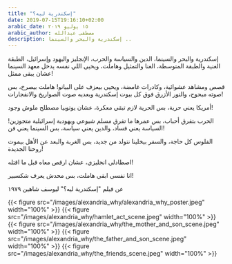 ```yaml
---
title: "إسكندرية ليه؟"
date: 2019-07-15T19:16:10+02:00
arabic_date: ١٥ يوليو ٢٠١٩
arabic_author: مصطفى عبدالله
description: إسكندرية والبحر والسينما ..
---
```


إسكندرية والبحر والسينما،
الدين والسياسة والحرب،
الإنجليز واليهود وإسرائيل،
الطبقة الغنية والطبقة المتوسطة،
الغنا والتمثيل وهاملت،
ويحيى اللي نفسه يدخل معهد السينما عشان يبقى ممثل!


قصص ومشاهد عشوائية، وكادرات غامضة، ويحيي بيعزف على البيانو!
هاملت بيصرخ، بس صوته مبحوح،
والنور الأزرق فوق كل بيوت إسكندرية وبعديه صوت الصواريخ والانفجارات!


أمريكا يعني حرية، بس الحرية لازم تبقي معكرة، عشان يوتوبيا مصطلح ملوش وجود!


الحرب بتفرق أحباب، بس عمرها ما تفرق مسلم شيوعي ويهودية إسرائيلية متجوزين!
السياسة يعني فساد، والدين يعني سياسة، بس السينما يعني فن!


الفلوس كل حاجة، والسفر بيخلينا نتولد من جديد،
بس الغربة والبعد عن الأهل بيموت روحنا الجديدة!


اصطادلي انجليزي، عشان ارقص معاه قبل ما اقتله!


انا نفسي ابقي هاملت، بس محدش يعرف شكسبير!


عن فيلم "إسكندرية ليه؟" ليوسف شاهين ١٩٧٩

{{< figure src="/images/alexandria_why/alexandria_why_poster.jpeg" width="100%" >}}
{{< figure src="/images/alexandria_why/hamlet_act_scene.jpeg" width="100%" >}}
{{< figure src="/images/alexandria_why/the_mother_and_son_scene.jpeg" width="100%" >}}
{{< figure src="/images/alexandria_why/the_father_and_son_scene.jpeg" width="100%" >}}
{{< figure src="/images/alexandria_why/the_friends_scene.jpeg" width="100%" >}}


